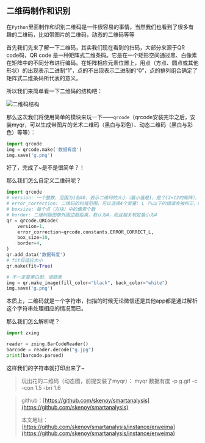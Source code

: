 ## 二维码制作和识别

在`Python`里面制作和识别二维码是一件很容易的事情，当然我们也看到了很多有趣的二维码，比如带图片的二维码，动态的二维码等等

首先我们先来了解一下二维码，其实我们现在看到的扫码，大部分来源于QR code码，QR code 是一种矩阵式二维条码。它是在一个矩形空间通过黑、白像素在矩阵中的不同分布进行编码。在矩阵相应元素位置上，用点（方点、圆点或其他形状）的出现表示二进制“1”，点的不出现表示二进制的“0”，点的排列组合确定了矩阵式二维条码所代表的意义。

所以我们来简单看一下二维码的结构吧：

![二维码结构](https://mmbiz.qpic.cn/mmbiz_png/mYJibSOraq9quibOI04kqca7ibfMwnSNV3UEvia1av5DaUzh4AwWteq5WtKnhnqKH4iax2lxoAsEy1ShlBsQZzmibvxg/0?wx_fmt=png)

那么这次我们将使用简单的模块来玩一下——`qrcode`（qrcode安装完毕之后，安装myqr，可以生成带图片的艺术二维码（黑白与彩色）、动态二维码（黑白与彩色）等等）：

```python
import qrcode
img = qrcode.make('数据有度')
img.save('g.png')
```

好了，完成了~是不是很简单？！

那么我们怎么自定义二维码呢？

```python
import qrcode
# version: 一个整数，范围为1到40，表示二维码的大小（最小值是1，是个12×12的矩阵），如果想让程序自动生成，将值设置为 None 并使用 fit=True 参数即可。
# error_correction: 二维码的纠错范围，可以选择4个常量: L 7%以下的错误会被纠正，M (default) 15%以下的错误会被纠正，等等
# boxsize: 每个点（方块）中的像素个数
# border: 二维码距图像外围边框距离，默认为4，而且相关规定最小为4
qr = qrcode.QRCode(
    version=1,
    error_correction=qrcode.constants.ERROR_CORRECT_L,
    box_size=10,
    border=4,
)
qr.add_data('数据有度')
# fit自适应大小
qr.make(fit=True)

# 不一定要黑白配，请随意
img = qr.make_image(fill_color="black", back_color="white")
img.save('g.png')
```

本质上，二维码就是一个字符串，扫描的时候无论微信还是其他app都是通过解析这个字符串处理相应的情况而已。

那么我们怎么解析呢？

```python
import zxing

reader = zxing.BarCodeReader()
barcode = reader.decode("g.jpg")
print(barcode.parsed)
```

这样我们的字符串就打印出来了~

> 玩出花的二维码（动态图，前提安装了myqr）：
> myqr 数据有度 -p g.gif -c -con 1.5 -bri 1.6


> github：[https://github.com/skenoy/smartanalysis](https://github.com/skenoy/smartanalysis)
> 
> 本文地址：[https://github.com/skenoy/smartanalysis/instance/erweima](https://github.com/skenoy/smartanalysis/instance/erweima)
